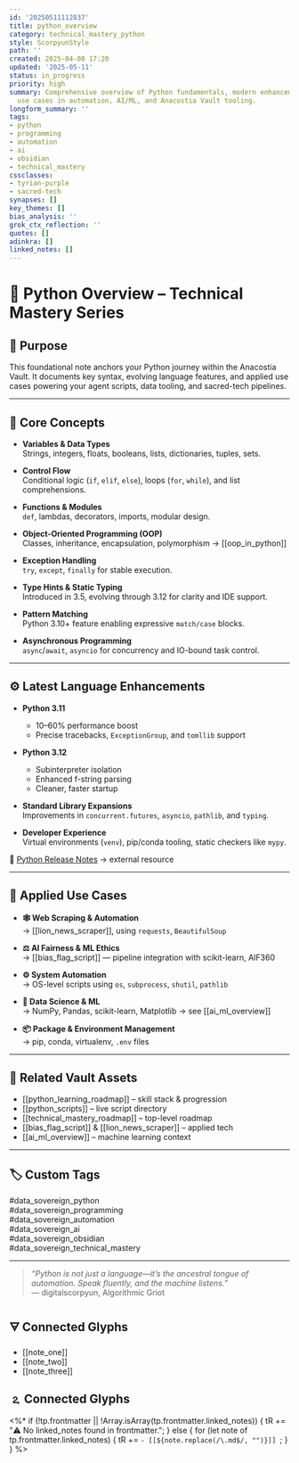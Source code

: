 ```yaml
---
id: '20250511112837'
title: python_overview
category: technical_mastery_python
style: ScorpyunStyle
path: ''
created: 2025-04-08 17:20
updated: '2025-05-11'
status: in_progress
priority: high
summary: Comprehensive overview of Python fundamentals, modern enhancements, and applied
  use cases in automation, AI/ML, and Anacostia Vault tooling.
longform_summary: ''
tags:
- python
- programming
- automation
- ai
- obsidian
- technical_mastery
cssclasses:
- tyrian-purple
- sacred-tech
synapses: []
key_themes: []
bias_analysis: ''
grok_ctx_reflection: ''
quotes: []
adinkra: []
linked_notes: []
---
```



# 🐍 Python Overview – Technical Mastery Series

## 🎯 Purpose

This foundational note anchors your Python journey within the Anacostia Vault. It documents key syntax, evolving language features, and applied use cases powering your agent scripts, data tooling, and sacred-tech pipelines.

---

## 🧠 Core Concepts

- **Variables & Data Types**  
  Strings, integers, floats, booleans, lists, dictionaries, tuples, sets.

- **Control Flow**  
  Conditional logic (`if`, `elif`, `else`), loops (`for`, `while`), and list comprehensions.

- **Functions & Modules**  
  `def`, lambdas, decorators, imports, modular design.

- **Object-Oriented Programming (OOP)**  
  Classes, inheritance, encapsulation, polymorphism → [[oop_in_python]]

- **Exception Handling**  
  `try`, `except`, `finally` for stable execution.

- **Type Hints & Static Typing**  
  Introduced in 3.5, evolving through 3.12 for clarity and IDE support.

- **Pattern Matching**  
  Python 3.10+ feature enabling expressive `match/case` blocks.

- **Asynchronous Programming**  
  `async`/`await`, `asyncio` for concurrency and IO-bound task control.

---

## ⚙️ Latest Language Enhancements

- **Python 3.11**  
  - 10–60% performance boost  
  - Precise tracebacks, `ExceptionGroup`, and `tomllib` support  

- **Python 3.12**  
  - Subinterpreter isolation  
  - Enhanced f-string parsing  
  - Cleaner, faster startup  

- **Standard Library Expansions**  
  Improvements in `concurrent.futures`, `asyncio`, `pathlib`, and `typing`.

- **Developer Experience**  
  Virtual environments (`venv`), pip/conda tooling, static checkers like `mypy`.

📎 [Python Release Notes](https://www.python.org/downloads/) → external resource

---

## 🧪 Applied Use Cases

- **🕸️ Web Scraping & Automation**  
  → [[lion_news_scraper]], using `requests`, `BeautifulSoup`

- **⚖️ AI Fairness & ML Ethics**  
  → [[bias_flag_script]] — pipeline integration with scikit-learn, AIF360

- **⚙️ System Automation**  
  → OS-level scripts using `os`, `subprocess`, `shutil`, `pathlib`

- **🧠 Data Science & ML**  
  → NumPy, Pandas, scikit-learn, Matplotlib → see [[ai_ml_overview]]

- **📦 Package & Environment Management**  
  → pip, conda, virtualenv, `.env` files

---

## 📂 Related Vault Assets

- [[python_learning_roadmap]] – skill stack & progression  
- [[python_scripts]] – live script directory  
- [[technical_mastery_roadmap]] – top-level roadmap  
- [[bias_flag_script]] & [[lion_news_scraper]] – applied tech  
- [[ai_ml_overview]] – machine learning context

---

## 🏷️ Custom Tags

#data_sovereign_python  
#data_sovereign_programming  
#data_sovereign_automation  
#data_sovereign_ai  
#data_sovereign_obsidian  
#data_sovereign_technical_mastery  

---

> _“Python is not just a language—it’s the ancestral tongue of automation. Speak fluently, and the machine listens.”_  
> — digitalscorpyun, Algorithmic Griot

## 🜃 Connected Glyphs
- [[note_one]]
- [[note_two]]
- [[note_three]]
## 🄃 Connected Glyphs

<%*
if (!tp.frontmatter || !Array.isArray(tp.frontmatter.linked_notes)) {
  tR += "⚠️ No linked_notes found in frontmatter.";
} else {
  for (let note of tp.frontmatter.linked_notes) {
    tR += `- [[${note.replace(/\.md$/, "")}]]
`;
  }
}
%>

